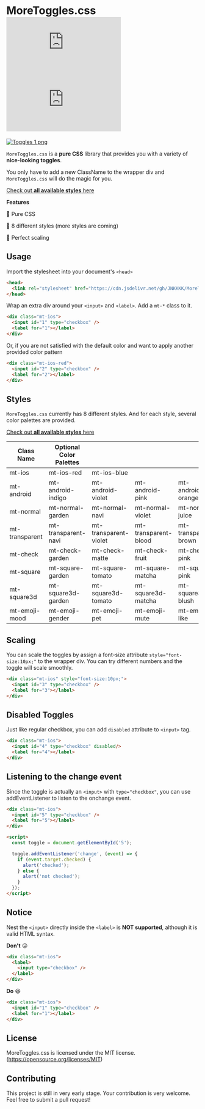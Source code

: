# MoreToggles.css ![release badge](https://img.shields.io/github/v/release/JNKKKK/MoreToggles.css?include_prereleases&style=flat-square) ![license badge](https://img.shields.io/github/license/JNKKKK/MoreToggles.css?style=flat-square)

[![Toggles _1_.png](https://i.loli.net/2020/03/06/WRC2jYFuo1SqpVZ.png)](https://jnkkkk.github.io/MoreToggles.css/allToggles.html)

`MoreToggles.css` is a **pure CSS** library that provides you with a variety of **nice-looking toggles**. 

You only have to add a new ClassName to the wrapper div and `MoreToggles.css` will do the magic for you.

[Check out **all available styles** here](https://jnkkkk.github.io/MoreToggles.css/allToggles.html)

**Features**

🔹  Pure CSS

🔹  8 different styles (more styles are coming) 

🔹  Perfect scaling

## Usage

Import the stylesheet into your document's `<head>`
```html
<head>
  <link rel="stylesheet" href="https://cdn.jsdelivr.net/gh/JNKKKK/MoreToggles.css/output/moretoggles.min.css">
</head>
```
Wrap an extra div around your `<input>` and `<label>`. Add a `mt-*` class to it.
```html
<div class="mt-ios"> 
  <input id="1" type="checkbox" />
  <label for="1"></label>
</div>
```
Or, if you are not satisfied with the default color and want to apply another provided color pattern
```html
<div class="mt-ios-red"> 
  <input id="2" type="checkbox" />
  <label for="2"></label>
</div>
```

## Styles
`MoreToggles.css` currently has 8 different styles. And for each style, several color palettes are provided.

[Check out **all available styles** here](https://jnkkkk.github.io/MoreToggles.css/allToggles.html)

| Class Name    | Optional Color Palettes | | | |
| ------------- |-------------|-----|-----|-----|
| mt-ios| mt-ios-red|mt-ios-blue|||||
| mt-android| mt-android-indigo|mt-android-violet|mt-android-pink|mt-android-orange|
| mt-normal |mt-normal-garden| mt-normal-navi|mt-normal-violet|mt-normal-juice|
|mt-transparent|mt-transparent-navi|mt-transparent-violet|mt-transparent-blood|mt-transparent-brown|
|mt-check|mt-check-garden|mt-check-matte|mt-check-fruit|mt-check-pink|
|mt-square|mt-square-garden|mt-square-tomato|mt-square-matcha|mt-square-pink|
|mt-square3d|mt-square3d-garden|mt-square3d-tomato|mt-square3d-matcha|mt-square3d-blush|
|mt-emoji-mood|mt-emoji-gender|mt-emoji-pet|mt-emoji-mute|mt-emoji-like|

## Scaling
You can scale the toggles by assign a font-size attribute `style="font-size:10px;"` to the wrapper div. You can try different numbers and the toggle will scale smoothly.
```html
<div class="mt-ios" style="font-size:10px;">
  <input id="3" type="checkbox" />
  <label for="3"></label>
</div>
```

## Disabled Toggles
Just like regular checkbox, you can add `disabled` attribute to `<input>` tag.
```html
<div class="mt-ios">
  <input id="4" type="checkbox" disabled/>
  <label for="4"></label>
</div>
```

## Listening to the change event
Since the toggle is actually an `<input>` with `type="checkbox"`, you can use addEventListener to listen to the onchange event.
```html
<div class="mt-ios"> 
  <input id="5" type="checkbox" />
  <label for="5"></label>
</div>

<script>
  const toggle = document.getElementById('5');

  toggle.addEventListener('change', (event) => {
    if (event.target.checked) {
      alert('checked');
    } else {
      alert('not checked');
    }
  });
</script>
```
## Notice

Nest the `<input>` directly inside the `<label>` is **NOT supported**, although it is valid HTML syntax.

**Don't** ☹️
```html
<div class="mt-ios"> 
  <label>
    <input type="checkbox" />
  </label>
</div>
```
**Do** 😃
```html
<div class="mt-ios"> 
  <input id="1" type="checkbox" />
  <label for="1"></label>
</div>
```




## License
MoreToggles.css is licensed under the MIT license. (https://opensource.org/licenses/MIT)

## Contributing
This project is still in very early stage. Your contribution is very welcome. Feel free to submit a pull request!
